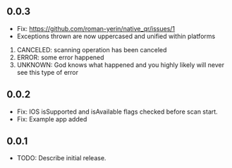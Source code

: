 ## 0.0.3

* Fix: https://github.com/roman-yerin/native_qr/issues/1
* Exceptions thrown are now uppercased and unified within platforms

1. CANCELED: scanning operation has been canceled
1. ERROR: some error happened
1. UNKNOWN: God knows what happened and you highly likely will never see this type of error

## 0.0.2

* Fix: IOS isSupported and isAvailable flags checked before scan start.
* Fix: Example app added

## 0.0.1

* TODO: Describe initial release.
